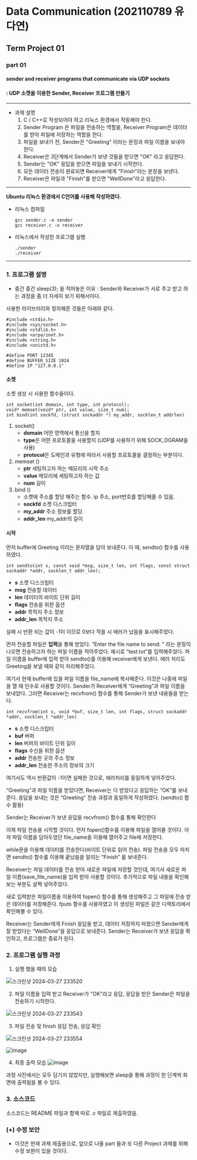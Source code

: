 # Data Communication (202110789 유다연)
## Term Project 01
### part 01 
#### sender and receiver programs that communicate via UDP sockets
#### : UDP 소켓을 이용한 Sender, Receiver 프로그램 만들기

---
* 과제 설명
  1.  C / C++로 작성되어야 하고 리눅스 환경에서 작동해야 한다.
  2.  Sender Program 은 파일을 전송하는 역할을, Receiver Program은 데이터를 받아 파일에 저장하는 역할을 한다.
  3.  파일을 보내기 전, Sender은 "Greeting" 이라는 문장과 파일 이름을 보내야 한다.
  4.  Receiver은 3단계에서 Sender가 보낸 것들을 받으면 "OK" 라고 응답한다.
  5.  Sender는 "OK" 응답을 받으면 파일을 보내기 시작한다.
  6.  모든 데이터 전송이 완료되면 Receiver에게 "Finish"라는 문장을 보낸다.
  7.  Receiver은 파일과 "Finish"를 받으면 "WellDone"라고 응답한다.
 
---

**Ubuntu 리눅스 환경에서 C언어를 사용해 작성하였다.**

- 리눅스 컴파일
  
      gcc sender.c -o sender
      gcc receiver.c -o receiver


- 리눅스에서 작성한 프로그램 실행
  
      ./sender
      ./receiver
  
---

### 1. 프로그램 설명
+ 중간 중간 sleep(3); 을 적어놓은 이유 : Sender와 Receiver가 서로 주고 받고 하는 과정을 좀 더 자세히 보기 위해서이다.

사용한 라이브러리와 정의해준 것들은 아래와 같다.

    #include <stdio.h>
    #include <sys/socket.h>
    #include <stdlib.h>
    #include <arpa/inet.h>
    #include <string.h>
    #include <unistd.h>
    
    #define PORT 12345
    #define BUFFER_SIZE 1024
    #define IP "127.0.0.1"

#### 소켓 

소켓 생성 시 사용한 함수들이다.

    int socket(int domain, int type, int protocol);
    void* memset(void* ptr, int value, size_t num); 
    int bind(int sockfd, (struct sockaddr *) my_addr, socklen_t addrlen)

1. socket()
   - **domain** 어떤 영역에서 통신을 할지
   - **type**은 어떤 프로토콜을 사용할지 (UDP를 사용하기 위해 SOCK_DGRAM을 사용)
   - **protocol**은 도메인과 유형에 따라서 사용할 프로토콜을 결정하는 부분이다.
2. memset ()
    - **ptr** 세팅하고자 하는 메모리의 시작 주소
    - **value** 메모리에 세팅하고자 하는 값
    - **num** 길이
3. bind ()
   - 소켓에 주소를 할당 해주는 함수. ip 주소, port번호를 할당해줄 수 있음.
   - **sockfd** 소켓 디스크립터
   - **my_addr** 주소 정보를 할당.
   - **addr_len** my_addr의 길이


#### 시작    

먼저 buffer에 Greeting 이라는 문자열을 담아 보내준다. 이 때, sendto() 함수를 사용하였다.

    int sendto(int s, const void *msg, size_t len, int flags, const struct sockaddr *addr, socklen_t addr_len);

- **s**        소켓 디스크립터
- **msg**      전송할 데이터
- **len**      데이터의 바이트 단위 길이
- **flags**    전송을 위한 옵션
- **addr**     목적지 주소 정보
- **addr_len** 목적지 주소

실패 시 반환 되는 값이 -1이 이므로 0보다 작을 시 에러가 났음을 표시해주었다.

먼저 전송할 파일은 **입력**을 통해 받았다. “Enter the file name to send: " 라는 문장이 나오면 전송하고자 하는 파일 이름을 적어주었다.
예시로 “test.txt”를 입력해주었다. 파일 이름을 buffer에 입력 받아 sendto()를 이용해 receiver에게 보낸다. 에러 처리도 Greeting을 보낼 때와 같이 처리해주었다.

여기서 현재 buffer에 있을 파일 이름을 file_name에 복사해준다. 이것은 나중에 파일을 열 때 인수로 사용할 것이다.
Sender가 Receiver에게 “Greeting”과 파일 이름을 보내었다. 그러면 Receiver는 recvfrom() 함수를 통해 Sender가 보낸 내용들을 받는다.

    int recvfrom(int s, void *buf, size_t len, int flags, struct sockaddr *addr, socklen_t *addr_len)
    
- **s** 소켓 디스크립터
- **buf** 버퍼
- **len** 버퍼의 바이트 단위 길이
- **flags** 수신을 위한 옵션
- **addr** 전송한 곳의 주소 정보
- **addr_len** 전송한 주소의 정보의 크기
  
여기서도 역시 반환값이 -1이면 실패한 것으로, 에러처리를 동일하게 넣어주었다.

“Greeting”과 파일 이름을 받았다면, Receiver는 다 받았다고 응답하는 “OK”를 보내준다. 응답을 보내는 것은 “Greeting” 전송 과정과 동일하게 작성하였다. (sendto() 함수 활용)

Sender는 Receiver가 보낸 응답을 recvfrom() 함수를 통해 확인한다

이제 파일 전송을 시작할 것이다. 먼저 fopen()함수를 이용해 파일을 열어줄 것이다. 아까 파일 이름을 담아두었던 file_name을 이용해 열어주고 file에 저장한다. 

while문을 이용해 데이터를 전송한다(바이트 단위로 읽어 전송). 파일 전송을 모두 마치면 sendto() 함수를 이용해 끝났음을 알리는 “Finish” 를 보내준다.

Receiver는 파일 데이터를 전송 받아 새로운 파일에 저장할 것인데, 여기서 새로운 파일 이름(save_file_name)을 입력 받아 사용할 것이다. 추가적으로 파일 내용을 확인해보는 부분도 살짝 넣어주었다. 

새로 입력받은 파일이름을 이용하여 fopen() 함수를 통해 생성해주고 그 파일에 전송 받은 데이터를 저장해준다. fputs 함수를 사용하였고 이 생성된 파일은 같은 디렉토리에서 확인해볼 수 있다.

Receiver는 Sender에게 Finish 응답을 받고, 데이터 저장까지 마쳤으면 Sender에게 잘 받았다는 “WellDone”을 응답으로 보내준다. Sender는 Receiver가 보낸 응답을 확인하고, 프로그램은 종료가 된다.

### 2. 프로그램 실행 과정

1. 실행 했을 때의 모습

![스크린샷 2024-03-27 233520](https://github.com/daaoooy/data-communication_project1/assets/143688136/0ecfab62-f5af-4042-92d9-d776914e09df)

2. 파일 이름을 입력 받고 Receiver가 "OK"라고 응답, 응답을 받은 Sender은 파일을 전송하기 시작한다.

![스크린샷 2024-03-27 233543](https://github.com/daaoooy/data-communication_project1/assets/143688136/ca62dd2e-f75e-4ff1-b625-bcd4d6d1f6e1)

3. 파일 전송 및 finish 응답 전송, 응답 확인
   
![스크린샷 2024-03-27 233554](https://github.com/daaoooy/data-communication_project1/assets/143688136/d7ccd10e-088f-4861-8995-694dc5a8e41b)

![image](https://github.com/daaoooy/data-communication_project1/assets/143688136/67ca2047-44f4-47c0-b21c-4c422284de98)


4. 최종 출력 모습
![image](https://github.com/daaoooy/data-communication_project1/assets/143688136/0217d1e7-9b40-407f-a78d-be73bef5f8f8)

과정 사진에서는 모두 담기지 않았지만, 실행해보면 sleep을 통해 과정이 한 단계씩 화면에 출력됨을 볼 수 있다. 
   
### 3. 소스코드
소스코드는 README 파일과 함께 따로 .c 파일로 제출하였음.

### (+) 수정 보안
- 이것은 현재 과제 제출용으로, 앞으로 나올 part 들과 또 다른 Project 과제를 위해 수정 보완이 있을 것이다.

      
